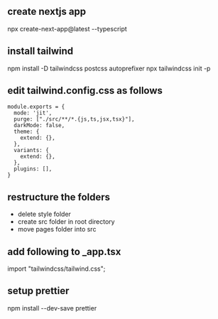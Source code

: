 ## create nextjs app
npx create-next-app@latest --typescript

## install tailwind
npm install -D tailwindcss postcss autoprefixer
npx tailwindcss init -p

## edit tailwind.config.css as follows
```
module.exports = {
  mode: 'jit',
  purge: ["./src/**/*.{js,ts,jsx,tsx}"],
  darkMode: false,
  theme: {
    extend: {},
  },
  variants: {
    extend: {},
  },
  plugins: [],
}
```

## restructure the folders
- delete style folder
- create src folder in root directory
- move pages folder into src

## add following to _app.tsx
import "tailwindcss/tailwind.css";

## setup prettier
npm install --dev-save prettier